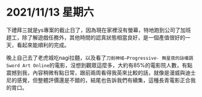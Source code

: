 # 2021/11/13 星期六

下禮拜三就是ys專案的截止日了，因為現在家裡沒有螢幕，特地跑到公司了加班趕工，除了解遊戲任務外，其他時間的認真狀態相當良好，是一個產值很好的一天，看起來能順利的完成。

晚上自己去了老虎城吃nagi拉麵，以及看了`刀劍神域–Progressive- 無星夜的詠嘆調Sword Art Online`的電影，沒想到觀眾這麼多，大約有85%的電影院人數，有點震撼到我，內容稍微有點日常，跟前兩周看得我英來比較的話，就像是漫威與迪士尼的感覺，但整體評價還是不錯的，結尾也告訴我們有續集，這種長青電影正合我的胃口。